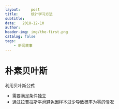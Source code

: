 ```yaml
---
layout:     post
title:      统计学习方法 
subtitle:   
date:   2018-12-10   
author:     
header-img: img/the-first.png
catalog: false
tags:
    - 新闻故事
---
```



# 朴素贝叶斯
利用贝叶斯公式
- 需要满足条件独立
- 通过拉普拉斯平滑避免因样本过少导致概率为零的情况